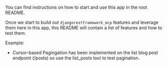 You can find instructions on how to start and use this app in the root README.

Once we start to build out `djangorestframework_mcp` features and leverage them here in this app, this README will contain a list of features and how to test them.

Example:

- Cursor-based Pagingation has been implemented on the list blog post endpoint (/posts) so use the list_posts tool to test pagination.
